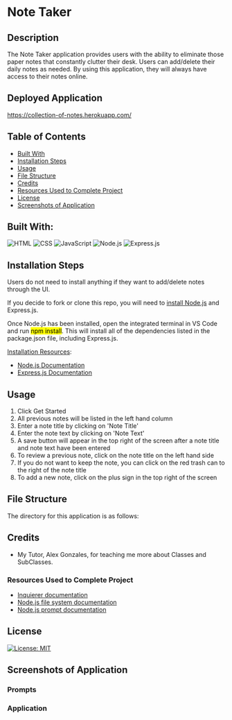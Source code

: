 # Note Taker

## Description
The Note Taker application provides users with the ability to eliminate those paper notes that constantly clutter their desk.  Users can add/delete their daily notes as needed.  By using this application, they will always have access to their notes online. 

## Deployed Application
https://collection-of-notes.herokuapp.com/

## Table of Contents
- [Built With](#built-with)
- [Installation Steps](#installation-steps)
- [Usage](#usage)
- [File Structure](#file-structure)
- [Credits](#credits)
- [Resources Used to Complete Project](#resources-used-to-complete-project)
- [License](#license)
- [Screenshots of Application](#screenshots-of-application)

## Built With:
![HTML](https://img.shields.io/badge/HTML5-E34F26?style=for-the-badge&logo=html5&logoColor=white) ![CSS](https://img.shields.io/badge/CSS3-1572B6?style=for-the-badge&logo=css3&logoColor=white) ![JavaScript](https://img.shields.io/badge/JavaScript-323330?style=for-the-badge&logo=javascript&logoColor=F7DF1E) ![Node.js](https://img.shields.io/badge/Node.js-339933?style=for-the-badge&logo=nodedotjs&logoColor=white) ![Express.js](https://img.shields.io/badge/Express.js-000000?style=for-the-badge&logo=express&logoColor=white)

## Installation Steps
Users do not need to install anything if they want to add/delete notes through the UI.  

If you decide to fork or clone this repo, you will need to [install Node.js](https://nodejs.org/en/) and Express.js.  

Once Node.js has been installed, open the integrated terminal in VS Code and run <mark>npm install</mark>.  This will install all of the dependencies listed in the package.json file, including Express.js.   

<u>Installation Resources</u>:
 - [Node.js Documentation](https://nodejs.org/en/docs/)
 - [Express.js Documentation]([https://www.npmjs.com/package/inquirer#installation](https://expressjs.com/en/starter/installing.html))

## Usage
1. Click Get Started
2. All previous notes will be listed in the left hand column
3. Enter a note title by clicking on 'Note Title'
4. Enter the note text by clicking on 'Note Text'
5. A save button will appear in the top right of the screen after a note title and note text have been entered 
6. To review a previous note, click on the note title on the left hand side
7. If you do not want to keep the note, you can click on the red trash can to the right of the note title
8. To add a new note, click on the plus sign in the top right of the screen

## File Structure
The directory for this application is as follows:

## Credits
- My Tutor, Alex Gonzales, for teaching me more about Classes and SubClasses.

### Resources Used to Complete Project
- [Inquierer documentation](https://www.npmjs.com/package/inquirer#documentation)
- [Node.js file system documentation](https://nodejs.dev/en/api/v19/fs/)
- [Node.js prompt documentation](https://nodejs.org/en/knowledge/command-line/how-to-prompt-for-command-line-input/)

## License
[![License: MIT](https://img.shields.io/badge/License-MIT-yellow.svg)](https://opensource.org/licenses/MIT)

## Screenshots of Application

### Prompts


### Application 
